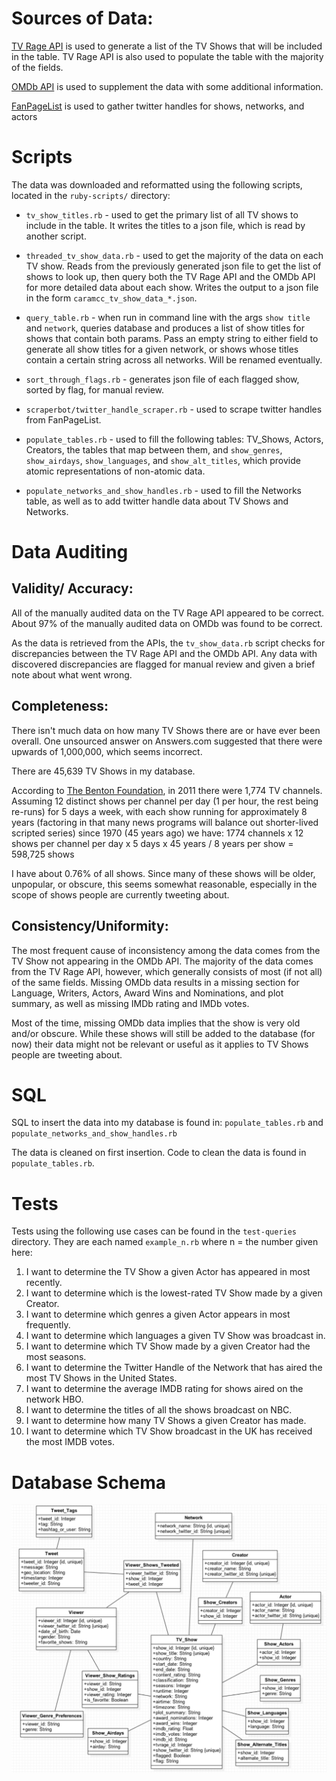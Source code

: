 # Sources of Data:

[TV Rage API](http://services.tvrage.com/info.php?page=main) is used to generate a list of the TV Shows that will be included in the table.
TV Rage API is also used to populate the table with the majority of the fields.

[OMDb API](http://www.omdbapi.com/) is used to supplement the data with some additional information.

[FanPageList](http://fanpagelist.com/) is used to gather twitter handles for shows, networks, and actors

# Scripts

The data was downloaded and reformatted using the following scripts, located in the `ruby-scripts/` directory:

- `tv_show_titles.rb` - used to get the primary list of all TV shows to include in the table. It writes the titles to a json file, which is read by another script.

- `threaded_tv_show_data.rb` - used to get the majority of the data on each TV show. Reads from the previously generated json file to get the list of shows to look up, then query both the TV Rage API and the OMDb API for more detailed data about each show. Writes the output to a json file in the form `caramcc_tv_show_data_*.json`.

- `query_table.rb` - when run in command line with the args `show title` and `network`, queries database and produces a list of show titles for shows that contain both params. Pass an empty string to either field to generate all show titles for a given network, or shows whose titles contain a certain string across all networks. Will be renamed eventually.

- `sort_through_flags.rb` - generates json file of each flagged show, sorted by flag, for manual review.

- `scraperbot/twitter_handle_scraper.rb` - used to scrape twitter handles from FanPageList.

- `populate_tables.rb` - used to fill the following tables: TV_Shows, Actors, Creators, the tables that map between them, and `show_genres`, `show_airdays`, `show_languages`, and `show_alt_titles`, which provide atomic representations of non-atomic data.

- `populate_networks_and_show_handles.rb` - used to fill the Networks table, as well as to add twitter handle data about TV Shows and Networks.



# Data Auditing

## Validity/ Accuracy:

All of the manually audited data on the TV Rage API appeared to be correct. About 97% of the manually audited data on OMDb was found to be correct.

As the data is retrieved from the APIs, the `tv_show_data.rb` script checks for discrepancies between the TV Rage API and the OMDb API. Any data with discovered discrepancies are flagged for manual review and given a brief note about what went wrong.


## Completeness:

There isn't much data on how many TV Shows there are or have ever been overall. One unsourced answer on Answers.com suggested that there were upwards of 1,000,000, which seems incorrect.

There are 45,639 TV Shows in my database.

According to [The Benton Foundation](), in 2011 there were 1,774 TV channels. Assuming 12 distinct shows per channel per day (1 per hour, the rest being re-runs) for 5 days a week, with each show running for approximately 8 years (factoring in that many news programs will balance out shorter-lived scripted series) since 1970 (45 years ago) we have:
1774 channels x 12 shows per channel per day x 5 days x 45 years / 8 years per show = 598,725 shows

I have about 0.76% of all shows. Since many of these shows will be older, unpopular, or obscure, this seems somewhat reasonable, especially in the scope of shows people are currently tweeting about.

## Consistency/Uniformity:

The most frequent cause of inconsistency among the data comes from the TV Show not appearing in the OMDb API. The majority of the data comes from the TV Rage API, however, which generally consists of most (if not all) of the same fields. Missing OMDb data results in a missing section for Language, Writers, Actors, Award Wins and Nominations, and plot summary, as well as missing IMDb rating and IMDb votes.

Most of the time, missing OMDb data implies that the show is very old and/or obscure. While these shows will still be added to the database (for now) their data might not be relevant or useful as it applies to TV Shows people are tweeting about.


# SQL

SQL to insert the data into my database is found in: `populate_tables.rb` and `populate_networks_and_show_handles.rb`

The data is cleaned on first insertion. Code to clean the data is found in `populate_tables.rb`.


# Tests

Tests using the following use cases can be found in the `test-queries` directory. They are each named `example_n.rb` where n = the number given here:

1. I want to determine the TV Show a given Actor has appeared in most recently.
1. I want to determine which is the lowest-rated TV Show made by a given Creator.
1. I want to determine which genres a given Actor appears in most frequently.
1. I want to determine which languages a given TV Show was broadcast in.
1. I want to determine which TV Show made by a given Creator had the most seasons.
1. I want to determine the Twitter Handle of the Network that has aired the most TV Shows in the United States.
1. I want to determine the average IMDB rating for shows aired on the network HBO.
1. I want to determine the titles of all the shows broadcast on NBC.
1. I want to determine how many TV Shows a given Creator has made.
1. I want to determine which TV Show broadcast in the UK has received the most IMDB votes.

# Database Schema

![](uml-apr-1.png)
